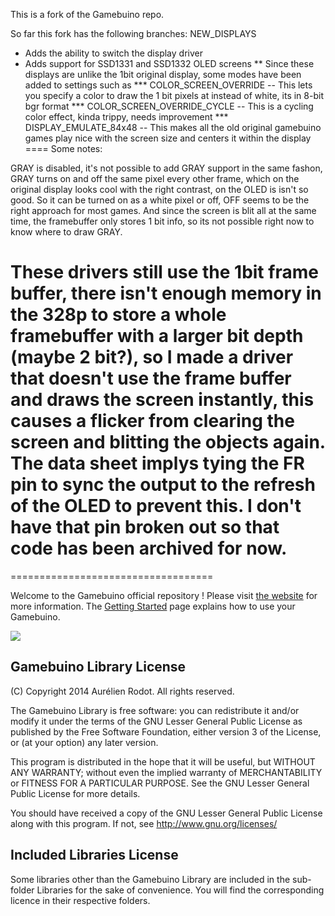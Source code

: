 This is a fork of the Gamebuino repo.

So far this fork has the following branches:
NEW_DISPLAYS
* Adds the ability to switch the display driver
* Adds support for SSD1331 and SSD1332 OLED screens
** Since these displays are unlike the 1bit original display, some modes have been added to settings such as
*** COLOR_SCREEN_OVERRIDE -- This lets you specify a color to draw the 1 bit pixels at instead of white, its in 8-bit bgr format
*** COLOR_SCREEN_OVERRIDE_CYCLE -- This is a cycling color effect, kinda trippy, needs improvement
*** DISPLAY_EMULATE_84x48 -- This makes all the old original gamebuino games play nice with the screen size and centers it within the display
====
Some notes:

GRAY is disabled, it's not possible to add GRAY support in the same fashon, GRAY turns on and off the same pixel every other frame, which on the original display looks cool with the right contrast, on the OLED is isn't so good.  So it can be turned on as a white pixel or off, OFF seems to be the right approach for most games.  And since the screen is blit all at the same time, the framebuffer only stores 1 bit info, so its not possible right now to know where to draw GRAY.

These drivers still use the 1bit frame buffer, there isn't enough memory in the 328p to store a whole framebuffer with a larger bit depth (maybe 2 bit?), so I made a driver that doesn't use the frame buffer and draws the screen instantly, this causes a flicker from clearing the screen and blitting the objects again.  The data sheet implys tying the FR pin to sync the output to the refresh of the OLED to prevent this.  I don't have that pin broken out so that code has been archived for now.
====




===================================

Welcome to the Gamebuino official repository !
Please visit [the website](http://gamebuino.com) for more information.
The [Getting Started](http://gamebuino.com/wiki/index.php?title=Getting_started) page explains how to use your Gamebuino.

![](http://gamebuino.com/wp-content/uploads/2013/10/gamebuino.gif)

Gamebuino Library License
-------------------------

(C) Copyright 2014 Aurélien Rodot. All rights reserved.

The Gamebuino Library is free software: you can redistribute it and/or modify
it under the terms of the GNU Lesser General Public License as published by
the Free Software Foundation, either version 3 of the License, or
(at your option) any later version.

This program is distributed in the hope that it will be useful,
but WITHOUT ANY WARRANTY; without even the implied warranty of
MERCHANTABILITY or FITNESS FOR A PARTICULAR PURPOSE.  See the
GNU Lesser General Public License for more details.

You should have received a copy of the GNU Lesser General Public License
along with this program.  If not, see <http://www.gnu.org/licenses/>

Included Libraries License
--------------------------

Some libraries other than the Gamebuino Library are included in the sub-folder Libraries for the sake of convenience. You will find the corresponding licence in their respective folders.
